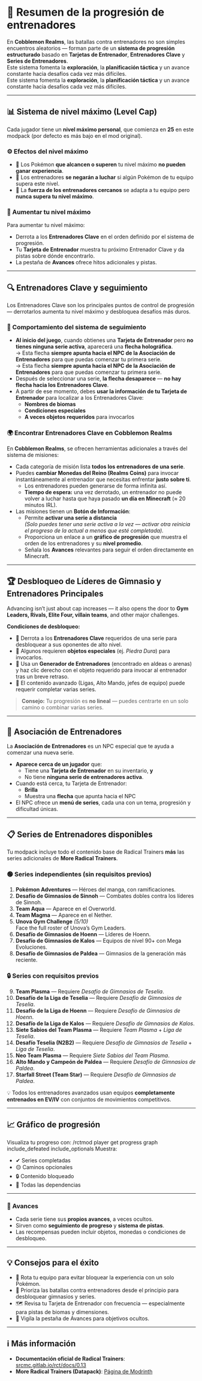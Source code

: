 # 🧗 Resumen de la progresión de entrenadores

En **Cobblemon Realms**, las batallas contra entrenadores no son simples encuentros aleatorios — forman parte de un **sistema de progresión estructurado** basado en **Tarjetas de Entrenador**, **Entrenadores Clave** y **Series de Entrenadores**.\
Este sistema fomenta la **exploración**, la **planificación táctica** y un avance constante hacia desafíos cada vez más difíciles.\
Este sistema fomenta la **exploración**, la **planificación táctica** y un avance constante hacia desafíos cada vez más difíciles.

---

## 📊 Sistema de nivel máximo (Level Cap)

Cada jugador tiene un **nivel máximo personal**, que comienza en **25** en este modpack (por defecto es más bajo en el mod original).

### ⚙️ Efectos del nivel máximo

- 🛑 Los Pokémon **que alcancen o superen** tu nivel máximo **no pueden ganar experiencia**.
- 🚫 Los entrenadores **se negarán a luchar** si algún Pokémon de tu equipo supera este nivel.
- 🎯 La **fuerza de los entrenadores cercanos** se adapta a tu equipo pero **nunca supera tu nivel máximo**.

### 🧭 Aumentar tu nivel máximo

Para aumentar tu nivel máximo:

- Derrota a los **Entrenadores Clave** en el orden definido por el sistema de progresión.
- Tu **Tarjeta de Entrenador** muestra tu próximo Entrenador Clave y da pistas sobre dónde encontrarlo.
- La pestaña de **Avances** ofrece hitos adicionales y pistas.

---

## 🔍 Entrenadores Clave y seguimiento

Los Entrenadores Clave son los principales puntos de control de progresión — derrotarlos aumenta tu nivel máximo y desbloquea desafíos más duros.

### 🧭 Comportamiento del sistema de seguimiento

- **Al inicio del juego**, cuando obtienes una **Tarjeta de Entrenador** pero **no tienes ninguna serie activa**, aparecerá una **flecha holográfica**.\
  → Esta flecha **siempre apunta hacia el NPC de la Asociación de Entrenadores** para que puedas comenzar tu primera serie.\
  → Esta flecha **siempre apunta hacia el NPC de la Asociación de Entrenadores** para que puedas comenzar tu primera serie.
- Después de seleccionar una serie, **la flecha desaparece** — **no hay flecha hacia los Entrenadores Clave**.
- A partir de ese momento, debes **usar la información de tu Tarjeta de Entrenador** para localizar a los Entrenadores Clave:
  - **Nombres de biomas**
  - **Condiciones especiales**
  - **A veces objetos requeridos** para invocarlos

### 🌍 Encontrar Entrenadores Clave en Cobblemon Realms

En **Cobblemon Realms**, se ofrecen herramientas adicionales a través del sistema de misiones:

- Cada categoría de misión lista **todos los entrenadores de una serie**.
- Puedes **cambiar Monedas del Reino (Realms Coins)** para invocar instantáneamente al entrenador que necesitas enfrentar **justo sobre ti**.
  - Los entrenadores pueden generarse de forma infinita así.
  - **Tiempo de espera:** una vez derrotado, un entrenador no puede volver a luchar hasta que haya pasado **un día en Minecraft** (≈ 20 minutos IRL).
- Las misiones tienen un **Botón de Información**:
  - Permite **activar una serie a distancia**\
    _(Solo puedes tener una serie activa a la vez — activar otra reinicia el progreso de la actual a menos que esté completada)._
  - Proporciona un enlace a un **gráfico de progresión** que muestra el orden de los entrenadores y su **nivel promedio**.
  - Señala los **Avances** relevantes para seguir el orden directamente en Minecraft.

---

## 🏆 Desbloqueo de Líderes de Gimnasio y Entrenadores Principales

Advancing isn’t just about cap increases — it also opens the door to **Gym Leaders, Rivals, Elite Four, villain teams**, and other major challenges.

**Condiciones de desbloqueo:**

- 🥇 Derrota a los **Entrenadores Clave** requeridos de una serie para desbloquear a sus oponentes de alto nivel.
- 💠 Algunos requieren **objetos especiales** (ej. _Piedra Dura_) para invocarlos.
- 🧱 Usa un **Generador de Entrenadores** (encontrado en aldeas o arenas) y haz clic derecho con el objeto requerido para invocar al entrenador tras un breve retraso.
- 🧩 El contenido avanzado (Ligas, Alto Mando, jefes de equipo) puede requerir completar varias series.

> **Consejo:** Tu progresión es **no lineal** — puedes centrarte en un solo camino o combinar varias series.

---

## 🤝 Asociación de Entrenadores

La **Asociación de Entrenadores** es un NPC especial que te ayuda a comenzar una nueva serie.

- **Aparece cerca de un jugador** que:
  - Tiene una **Tarjeta de Entrenador** en su inventario, **y**
  - No tiene **ninguna serie de entrenadores activa**.
- Cuando está cerca, tu Tarjeta de Entrenador:
  - **Brilla**
  - Muestra una **flecha** que apunta hacia el NPC
- El NPC ofrece un **menú de series**, cada una con un tema, progresión y dificultad únicas.

---

## 📋 Series de Entrenadores disponibles

Tu modpack incluye todo el contenido base de Radical Trainers **más** las series adicionales de **More Radical Trainers**.

### 🟢 Series independientes (sin requisitos previos)

1. **Pokémon Adventures** — Héroes del manga, con ramificaciones.
2. **Desafío de Gimnasios de Sinnoh** — Combates dobles contra los líderes de Sinnoh.
3. **Team Aqua** — Aparece en el Overworld.
4. **Team Magma** — Aparece en el Nether.
5. **Unova Gym Challenge** _(5/10)_\
   Face the full roster of Unova’s Gym Leaders.
6. **Desafío de Gimnasios de Hoenn** — Líderes de Hoenn.
7. **Desafío de Gimnasios de Kalos** — Equipos de nivel 90+ con Mega Evoluciones.
8. **Desafío de Gimnasios de Paldea** — Gimnasios de la generación más reciente.

### 🔒 Series con requisitos previos

9. **Team Plasma** — Requiere _Desafío de Gimnasios de Teselia_.
10. **Desafío de la Liga de Teselia** — Requiere _Desafío de Gimnasios de Teselia_.
11. **Desafío de la Liga de Hoenn** — Requiere _Desafío de Gimnasios de Hoenn_.
12. **Desafío de la Liga de Kalos** — Requiere _Desafío de Gimnasios de Kalos_.
13. **Siete Sabios del Team Plasma** — Requiere _Team Plasma_ + _Liga de Teselia_.
14. **Desafío Teselia (N2B2)** — Requiere _Desafío de Gimnasios de Teselia_ + _Liga de Teselia_.
15. **Neo Team Plasma** — Requiere _Siete Sabios del Team Plasma_.
16. **Alto Mando y Campeón de Paldea** — Requiere _Desafío de Gimnasios de Paldea_.
17. **Starfall Street (Team Star)** — Requiere _Desafío de Gimnasios de Paldea_.

💡 Todos los entrenadores avanzados usan equipos **completamente entrenados en EV/IV** con conjuntos de movimientos competitivos.

---

## 📈 Gráfico de progresión

Visualiza tu progreso con:
/rctmod player get progress <pseudo> graph include_defeated include_optionals
Muestra:

- ✔ Series completadas
- 🟡 Caminos opcionales
- 🔒 Contenido bloqueado
- 🔁 Todas las dependencias

---

### 🎯 Avances

- Cada serie tiene sus **propios avances**, a veces ocultos.
- Sirven como **seguimiento de progreso** y **sistema de pistas**.
- Las recompensas pueden incluir objetos, monedas o condiciones de desbloqueo.

---

## 💡 Consejos para el éxito

- 🧠 Rota tu equipo para evitar bloquear la experiencia con un solo Pokémon.
- 🎯 Prioriza las batallas contra entrenadores desde el principio para desbloquear gimnasios y series.
- 🗺 Revisa tu Tarjeta de Entrenador con frecuencia — especialmente para pistas de biomas y dimensiones.
- 📖 Vigila la pestaña de Avances para objetivos ocultos.

---

## ℹ️ Más información

- **Documentación oficial de Radical Trainers**: [srcmc.gitlab.io/rct/docs/0.13](https://srcmc.gitlab.io/rct/docs/0.13/)
- **More Radical Trainers (Datapack)**: [Página de Modrinth](https://modrinth.com/datapack/more-radical-trainers)

